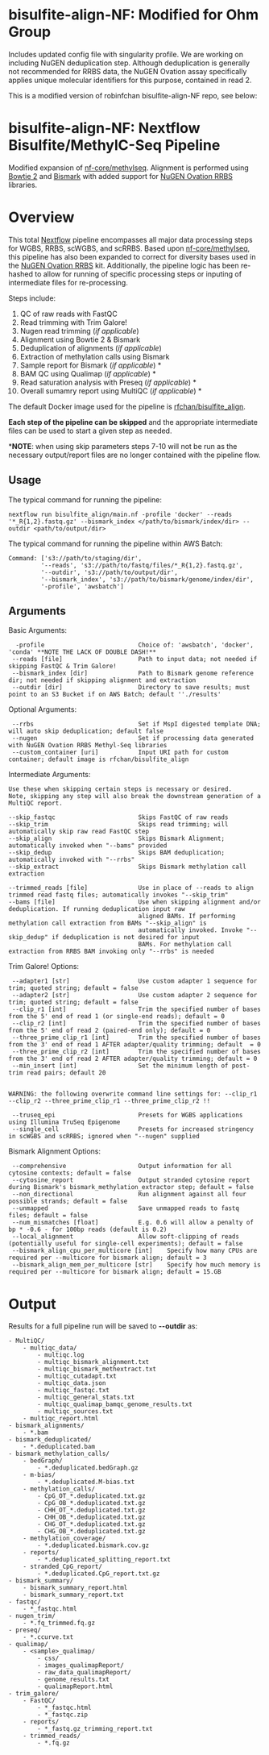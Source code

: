 # bisulfite-align-NF: Modified for Ohm Group

Includes updated config file with singularity profile. We are working on including NuGEN deduplication step. Although deduplication is generally not recommended for RRBS data, the NuGEN Ovation assay specifically applies unique molecular identifiers for this purpose, contained in read 2. 

This is a modified version of robinfchan bisulfite-align-NF repo, see below: 

# bisulfite-align-NF: Nextflow Bisulfite/MethylC-Seq Pipeline

Modified expansion of [nf-core/methylseq](https://github.com/nf-core/methylseq). Alignment is performed using [Bowtie 2](http://bowtie-bio.sourceforge.net/bowtie2/index.shtml) and [Bismark](https://github.com/FelixKrueger/Bismark) with added support for [NuGEN Ovation RRBS](https://github.com/nugentechnologies/NuMetRRBS) libraries.

# Overview

This total [Nextflow](https://www.nextflow.io/) pipeline encompasses all major data processing steps for WGBS, RRBS, scWGBS, and scRRBS. Based upon [nf-core/methylseq](https://github.com/nf-core/methylseq), this pipeline has also been expanded to correct for diversity bases used in the [NuGEN Ovation RRBS](https://github.com/nugentechnologies/NuMetRRBS) kit. Additionally, the pipeline logic has been re-hashed to allow for running of specific processing steps or inputing of intermediate files for re-processing.

Steps include:

1. QC of raw reads with FastQC
2. Read trimming with Trim Galore!
3. Nugen read trimming (*if applicable*)
4. Alignment using Bowtie 2 & Bismark
5. Deduplication of alignments (*if applicable*)
6. Extraction of methylation calls using Bismark
7. Sample report for Bismark (*if applicable*) *
8. BAM QC using Qualimap (*if applicable*) *
9. Read saturation analysis with Preseq (*if applicable*) *
10. Overall sumamry report using MultiQC (*if applicable*) *

The default Docker image used for the pipeline is [rfchan/bisulfite_align](https://hub.docker.com/repository/docker/rfchan/bisulfite_align).

**Each step of the pipeline can be skipped** and the appropriate intermediate files can be used to start a given step as needed. 

***NOTE**: when using skip parameters steps 7-10 will not be run as the necessary output/report files are no longer contained with the pipeline flow.

## Usage
The typical command for running the pipeline:

    nextflow run bisulfite_align/main.nf -profile 'docker' --reads '*_R{1,2}.fastq.gz' --bismark_index </path/to/bismark/index/dir> --outdir <path/to/output/dir>

The typical command for running the pipeline within AWS Batch:

    Command: ['s3://path/to/staging/dir',
             '--reads', 's3://path/to/fastq/files/*_R{1,2}.fastq.gz',
             '--outdir', 's3://path/to/output/dir',
             '--bismark_index', 's3://path/to/bismark/genome/index/dir',
             '-profile', 'awsbatch']

## Arguments

Basic Arguments:

      -profile                          Choice of: 'awsbatch', 'docker', 'conda' **NOTE THE LACK OF DOUBLE DASH!**
     --reads [file]                     Path to input data; not needed if skipping FastQC & Trim Galore!
     --bismark_index [dir]              Path to Bismark genome reference dir; not needed if skipping alignment and extraction
     --outdir [dir]                     Directory to save results; must point to an S3 Bucket if on AWS Batch; default ''./results'

 Optional Arguments:

     --rrbs                             Set if MspI digested template DNA; will auto skip deduplication; default false
     --nugen                            Set if processing data generated with NuGEN Ovation RRBS Methyl-Seq libraries
     --custom_container [uri]           Input URI path for custom container; default image is rfchan/bisulfite_align

Intermediate Arguments:

    Use these when skipping certain steps is necessary or desired. 
    Note, skipping any step will also break the downstream generation of a MultiQC report.

    --skip_fastqc                       Skips FastQC of raw reads
    --skip_trim                         Skips read trimming; will automatically skip raw read FastQC step
    --skip_align                        Skips Bismark Alignment; automatically invoked when "--bams" provided 
    --skip_dedup                        Skips BAM deduplication; automatically invoked with "--rrbs"
    --skip_extract                      Skips Bismark methylation call extraction

    --trimmed_reads [file]              Use in place of --reads to align trimmed read fastq files; automatically invokes "--skip_trim"
    --bams [file]                       Use when skipping alignment and/or deduplication. If running deduplication input raw 
                                        aligned BAMs. If performing methylation call extraction from BAMs "--skip_align" is 
                                        automatically invoked. Invoke "--skip_dedup" if deduplication is not desired for input 
                                        BAMs. For methylation call extraction from RRBS BAM invoking only "--rrbs" is needed

Trim Galore! Options:

     --adapter1 [str]                   Use custom adapter 1 sequence for trim; quoted string; default = false
     --adapter2 [str]                   Use custom adapter 2 sequence for trim; quoted string; default = false
     --clip_r1 [int]                    Trim the specified number of bases from the 5' end of read 1 (or single-end reads); default = 0
     --clip_r2 [int]                    Trim the specified number of bases from the 5' end of read 2 (paired-end only); default = 0
     --three_prime_clip_r1 [int]        Trim the specified number of bases from the 3' end of read 1 AFTER adapter/quality trimming; default  = 0
     --three_prime_clip_r2 [int]        Trim the specified number of bases from the 3' end of read 2 AFTER adapter/quality trimming; default = 0
     --min_insert [int]                 Set the minimum length of post-trim read pairs; default 20

    
    WARNING: the following overwrite command line settings for: --clip_r1 --clip_r2 --three_prime_clip_r1 --three_prime_clip_r2 !!

     --truseq_epi                       Presets for WGBS applications using Illumina TruSeq Epigenome
     --single_cell                      Presets for increased stringency in scWGBS and scRRBS; ignored when "--nugen" supplied

Bismark Alignment Options:

     --comprehensive                    Output information for all cytosine contexts; default = false
     --cytosine_report                  Output stranded cytosine report during Bismark's bismark_methylation_extractor step; default = false
     --non_directional                  Run alignment against all four possible strands; default = false
     --unmapped                         Save unmapped reads to fastq files; default = false
     --num_mismatches [float]           E.g. 0.6 will allow a penalty of bp * -0.6 - for 100bp reads (default is 0.2)
     --local_alignment                  Allow soft-clipping of reads (potentially useful for single-cell experiments); default = false
     --bismark_align_cpu_per_multicore [int]    Specify how many CPUs are required per --multicore for bismark align; default = 3
     --bismark_align_mem_per_multicore [str]    Specify how much memory is required per --multicore for bismark align; default = 15.GB

# Output

Results for a full pipeline run will be saved to **--outdir** as:

    - MultiQC/
        - multiqc_data/
            - multiqc.log
            - multiqc_bismark_alignment.txt
            - multiqc_bismark_methextract.txt
            - multiqc_cutadapt.txt
            - multiqc_data.json
            - multiqc_fastqc.txt
            - multiqc_general_stats.txt
            - multiqc_qualimap_bamqc_genome_results.txt
            - multiqc_sources.txt
        - multiqc_report.html
    - bismark_alignments/
        - *.bam
    - bismark_deduplicated/
        - *.deduplicated.bam
    - bismark_methylation_calls/
        - bedGraph/
            - *.deduplicated.bedGraph.gz
        - m-bias/
            - *.deduplicated.M-bias.txt
        - methylation_calls/
            - CpG_OT_*.deduplicated.txt.gz
            - CpG_OB_*.deduplicated.txt.gz
            - CHH_OT_*.deduplicated.txt.gz
            - CHH_OB_*.deduplicated.txt.gz
            - CHG_OT_*.deduplicated.txt.gz
            - CHG_OB_*.deduplicated.txt.gz
        - methylation_coverage/
            - *.deduplicated.bismark.cov.gz
        - reports/
            - *.deduplicated_splitting_report.txt
        - stranded_CpG_report/
            - *.deduplicated.CpG_report.txt.gz
    - bismark_summary/
        - bismark_summary_report.html
        - bismark_summary_report.txt
    - fastqc/
        - *_fastqc.html
    - nugen_trim/
        - *.fq_trimmed.fq.gz
    - preseq/
        - *.ccurve.txt
    - qualimap/
        - <sample>_qualimap/
            - css/
            - images_qualimapReport/
            - raw_data_qualimapReport/
            - genome_results.txt
            - qualimapReport.html
    - trim_galore/
        - FastQC/
            - *_fastqc.html
            - *_fastqc.zip
        - reports/
            - *_fastq.gz_trimming_report.txt
        - trimmed_reads/
            - *.fq.gz
